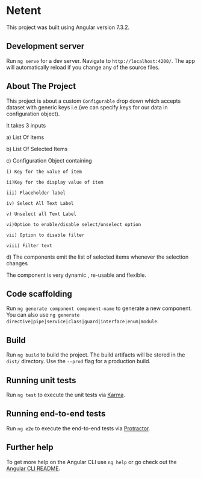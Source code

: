 # Netent

This project was built using Angular version 7.3.2.

## Development server

Run `ng serve` for a dev server. Navigate to `http://localhost:4200/`. The app will automatically reload if you change any of the source files.

## About The Project

This project is about a custom `Configurable` drop down which accepts dataset with generic keys i.e.(we can specify keys for our data in configuration object).

It takes 3 inputs

a) List Of Items

b) List Of Selected Items

c) Configuration Object containing 

	i) Key for the value of item

	ii)Key for the display value of item

	iii) Placeholder label

	iv) Select All Text Label

	v) Unselect all Text Label

	vi)Option to enable/disable select/unselect option

	vii) Option to disable filter

	viii) Filter text
	
d) The components emit the list of selected items whenever the selection changes

The component is very dynamic , re-usable and flexible.

## Code scaffolding

Run `ng generate component component-name` to generate a new component. You can also use `ng generate directive|pipe|service|class|guard|interface|enum|module`.

## Build

Run `ng build` to build the project. The build artifacts will be stored in the `dist/` directory. Use the `--prod` flag for a production build.

## Running unit tests

Run `ng test` to execute the unit tests via [Karma](https://karma-runner.github.io).

## Running end-to-end tests

Run `ng e2e` to execute the end-to-end tests via [Protractor](http://www.protractortest.org/).

## Further help

To get more help on the Angular CLI use `ng help` or go check out the [Angular CLI README](https://github.com/angular/angular-cli/blob/master/README.md).
